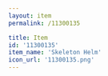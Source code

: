 ```yaml
---
layout: item
permalink: /11300135

title: Item
id: '11300135'
item_name: 'Skeleton Helm'
icon_url: '11300135.png'
---
```

